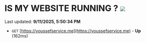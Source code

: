# IS MY WEBSITE RUNNING ? [![](https://img.shields.io/static/v1?label=Sponsor&message=%E2%9D%A4&logo=GitHub&color=%23fe8e86)](https://github.com/sponsors/Youssef-Lehmam)

Last updated: **9/11/2025, 5:50:34 PM**

- `GET` [https://youssefservice.me](https://youssefservice.me) - **Up** (162ms)
